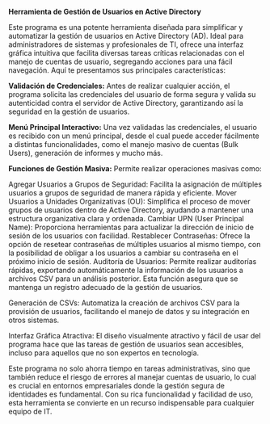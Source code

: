 **Herramienta de Gestión de Usuarios en Active Directory**

Este programa es una potente herramienta diseñada para simplificar y automatizar la gestión de usuarios en Active Directory (AD). Ideal para administradores de sistemas y profesionales de TI, ofrece una interfaz gráfica intuitiva que facilita diversas tareas críticas relacionadas con el manejo de cuentas de usuario, segregando acciones para una fácil navegación. Aquí te presentamos sus principales características:

**Validación de Credenciales:** Antes de realizar cualquier acción, el programa solicita las credenciales del usuario de forma segura y valida su autenticidad contra el servidor de Active Directory, garantizando así la seguridad en la gestión de usuarios.

**Menú Principal Interactivo:** Una vez validadas las credenciales, el usuario es recibido con un menú principal, desde el cual puede acceder fácilmente a distintas funcionalidades, como el manejo masivo de cuentas (Bulk Users), generación de informes y mucho más.

**Funciones de Gestión Masiva:** Permite realizar operaciones masivas como:

Agregar Usuarios a Grupos de Seguridad: Facilita la asignación de múltiples usuarios a grupos de seguridad de manera rápida y eficiente.
Mover Usuarios a Unidades Organizativas (OU): Simplifica el proceso de mover grupos de usuarios dentro de Active Directory, ayudando a mantener una estructura organizativa clara y ordenada.
Cambiar UPN (User Principal Name): Proporciona herramientas para actualizar la dirección de inicio de sesión de los usuarios con facilidad.
Restablecer Contraseñas: Ofrece la opción de resetear contraseñas de múltiples usuarios al mismo tiempo, con la posibilidad de obligar a los usuarios a cambiar su contraseña en el próximo inicio de sesión.
Auditoría de Usuarios: Permite realizar auditorías rápidas, exportando automáticamente la información de los usuarios a archivos CSV para un análisis posterior. Esta función asegura que se mantenga un registro adecuado de la gestión de usuarios.

Generación de CSVs: Automatiza la creación de archivos CSV para la provisión de usuarios, facilitando el manejo de datos y su integración en otros sistemas.

Interfaz Gráfica Atractiva: El diseño visualmente atractivo y fácil de usar del programa hace que las tareas de gestión de usuarios sean accesibles, incluso para aquellos que no son expertos en tecnología.

Este programa no solo ahorra tiempo en tareas administrativas, sino que también reduce el riesgo de errores al manejar cuentas de usuario, lo cual es crucial en entornos empresariales donde la gestión segura de identidades es fundamental. Con su rica funcionalidad y facilidad de uso, esta herramienta se convierte en un recurso indispensable para cualquier equipo de IT.
